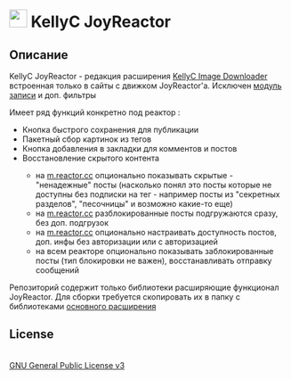 <h1><img src="https://catface.ru/userfiles/media/udata_1645451107_nefuamyi.png" width="32"> KellyC JoyReactor</h1>

<p></p>
<p></p>
<h2>Описание</h2>

<p>KellyC JoyReactor - редакция расширения <a href="https://github.com/NC22/KellyC-Image-Downloader" target="_blank">KellyC Image Downloader</a> встроенная только в сайты с движком JoyReactor'а. Исключен <a href="https://kellydownloader.com/ru/links/recorder/" target="_blank">модуль записи</a> и доп. фильтры</p>
<p>Имеет ряд функций конкретно под реактор :</p>
<ul>
<li>Кнопка быстрого сохранения для публикации</li>
<li>Пакетный сбор картинок из тегов</li>
<li>Кнопка добавления в закладки для комментов и постов</li>
<li>Восстановление скрытого контента</li>

<ul>
<li>на <a href="http://m.reactor.cc" target="_blank">m.reactor.cc</a> опционально показывать скрытые - "ненадежные" посты (насколько понял это посты которые не доступны без подписки на тег - например посты из "секретных разделов", "песочницы" и возможно какие-то еще)</li>
<li>на <a href="http://m.reactor.cc" target="_blank">m.reactor.cc</a> разблокированные посты подгружаются сразу, без доп. подгрузок</li>
<li>на <a href="http://m.reactor.cc" target="_blank">m.reactor.cc</a> опционально настраивать доступность постов, доп. инфы без авторизации или с авторизацией</li>
<li>на всем реакторе опционально показывать заблокированные посты (тип блокировки не важен), восстанавливать отправку сообщений</li>
</ul>

</ul>

<p></p>
<p>Репозиторий содержит только библиотеки расширяющие функционал JoyReactor. Для сборки требуется скопировать их в папку с библиотеками <a href="https://github.com/NC22/KellyC-Image-Downloader">основного расширения</a></p>

<p></p>
<h2>License</h2>
<br>
<a href="http://www.gnu.org/licenses/gpl.html">GNU General Public License v3</a>
<br>
<br>